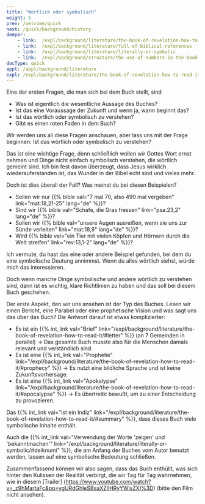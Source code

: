 ```yaml
---
title: "Wörtlich oder symbolisch"
weight: 5
prev: /welcome/quick
next: /quick/background/history
deeper:
    - link:  /expl/background/literature/the-book-of-revelation-how-to-read-it
    - link:  /expl/background/literature/full-of-biblical-references
    - link:  /expl/background/literature/literally-or-symbolic
    - link:  /expl/background/structure/the-use-of-numbers-in-the-book-of-revelation
docType: quick
appl: /appl/background/literature
expl: /expl/background/literature/the-book-of-revelation-how-to-read-it
---
```


Eine der ersten Fragen, die man sich bei dem Buch stellt, sind
- Was ist eigentlich die wesentliche Aussage des Buches?
- Ist das eine Voraussage der Zukunft und wenn ja, wann beginnt das?
- Ist das wörtlich oder symbolisch zu verstehen?
- Gibt es einen roten Faden in dem Buch?

Wir werden uns all diese Fragen anschauen, aber lass uns mit der Frage beginnen: Ist das wörtlich oder symbolisch zu verstehen?

Das ist eine wichtige Frage, denn schließlich wollen wir Gottes Wort ernst nehmen und Dinge nicht einfach symbolisch verstehen, die wörtlich gemeint sind. Ich bin fest davon überzeugt, dass Jesus wirklich wiederauferstanden ist, das Wunder in der Bibel echt sind und vieles mehr.

Doch ist dies überall der Fall? Was meinst du bei diesen Beispielen?
- Sollen wir nur {{% bible val="7 mal 70, also 490 mal vergeben" link="mat:18,21-25" lang="de" %}}?
- Sind wir {{% bible val="Schafe, die Gras fressen" link="psa:23,2" lang="de" %}}?
- Sollen wir {{% bible val="unsere Augen ausreißen, wenn sie uns zur Sünde verleiten" link="mat:18,9" lang="de" %}}?
- Wird {{% bible val="ein Tier mit vielen Köpfen und Hörnern durch die Welt streifen" link="rev:13,1-2" lang="de" %}}?

Ich vermute, du hast das eine oder andere Beispiel gefunden, bei dem du eine symbolische Deutung annimmst. Wenn du alles wörtlich siehst, würde mich das interessieren.

Doch wenn manche Dinge symbolische und andere wörtlich zu verstehen sind, dann ist es wichtig, klare Richtlinien zu haben und das soll bei diesem Buch geschehen.

Der erste Aspekt, den wir uns ansehen ist der Typ des Buches. Lesen wir einen Bericht, eine Parabel oder eine prophetische Vision und was sagt uns das über das Buch? Die Antwort darauf ist etwas komplizierter:
- Es ist ein {{% int_link val="Brief" link="/expl/background/literature/the-book-of-revelation-how-to-read-it/#letter" %}} (an 7 Gemeinden in parallel) -> Das gesamte Buch musste also für die Menschen damals relevant und verständlich sind.
- Es ist eine {{% int_link val="Prophetie" link="/expl/background/literature/the-book-of-revelation-how-to-read-it/#prophecy" %}} -> Es nutzt eine bildliche Sprache und ist keine Zukunftsvorhersage.
- Es ist eine {{% int_link val="Apokalypse" link="/expl/background/literature/the-book-of-revelation-how-to-read-it/#apocalypse" %}} -> Es übertreibt bewußt, um zu einer Entscheidung zu provozieren.

Das {{% int_link val="ist ein Indiz" link="/expl/background/literature/the-book-of-revelation-how-to-read-it/#summary" %}}, dass dieses Buch viele symbolische Inhalte enthält.

Auch die {{% int_link val="Verwendung der Worte 'zeigen' und 'bekanntmachen'" link="/expl/background/literature/literally-or-symbolic/#deiknumi" %}}, die am Anfang der Buches vom Autor benutzt werden, lassen auf eine symbolische Bedeutung schließen.

Zusammenfassend können wir also sagen, dass das Buch enthüllt, was sich hinter den Kulissen der Realität verbirgt, die wir Tag für Tag wahrnehmen, wie in diesem [Trailer] (https://www.youtube.com/watch?v=_z9hMartaFc&pp=ygURdGhleSBsaXZlIHRyYWlsZXI%3D) (bitte den Film nicht ansehen).
